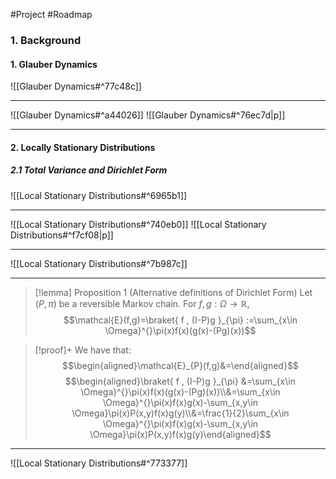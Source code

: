  #Project #Roadmap 

### 1. Background
#### 1. Glauber Dynamics
![[Glauber Dynamics#^77c48c]]

---
![[Glauber Dynamics#^a44026]]
![[Glauber Dynamics#^76ec7d|p]]

---
#### 2. Locally Stationary Distributions
##### 2.1 Total Variance and Dirichlet Form
![[Local Stationary Distributions#^6965b1]]

---
![[Local Stationary Distributions#^740eb0]]
![[Local Stationary Distributions#^f7cf08|p]]

---
![[Local Stationary Distributions#^7b987c]]

---
> [!lemma] Proposition 1 (Alternative definitions of Dirichlet Form)
> Let $(P,\pi)$ be a reversible Markov chain. For $f,g:\Omega\to \mathbb{R}$, $$\mathcal{E}(f,g)=\braket{ f , (I-P)g }_{\pi} :=\sum_{x\in \Omega}^{}\pi(x)f(x)(g(x)-(Pg)(x))$$

> [!proof]+
> We have that: $$\begin{aligned}\mathcal{E}_{P}(f,g)&=\end{aligned}$$$$\begin{aligned}\braket{ f , (I-P)g }_{\pi} &=\sum_{x\in \Omega}^{}\pi(x)f(x)(g(x)-(Pg)(x))\\&=\sum_{x\in \Omega}^{}\pi(x)f(x)g(x)-\sum_{x,y\in \Omega}\pi(x)P(x,y)f(x)g(y)\\&=\frac{1}{2}\sum_{x\in \Omega}^{}\pi(x)f(x)g(x)-\sum_{x,y\in \Omega}\pi(x)P(x,y)f(x)g(y)\end{aligned}$$

---
![[Local Stationary Distributions#^773377]]